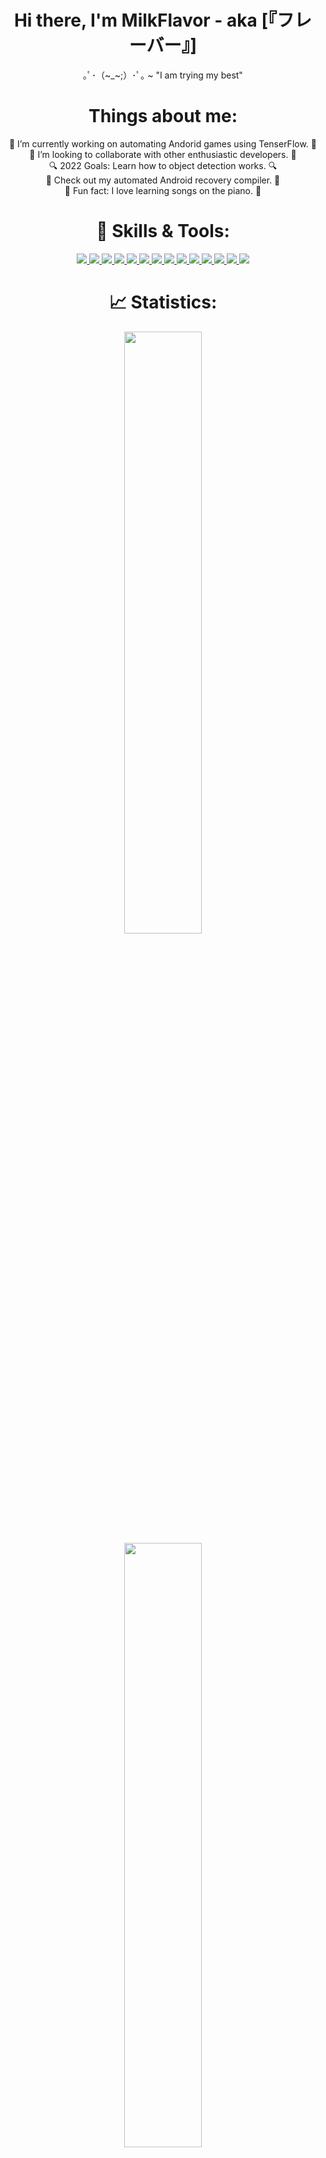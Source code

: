 <h1 align=center>Hi there, I'm MilkFlavor - aka [『フレーバー』] </h1>

<p align="center"> ｡ﾟ･（~_~;）･ﾟ｡ ~ "I am trying my best" </p>

<h1 align="center"> Things about me: </h1>
  <p align="center">
     🧠 I’m currently working on automating Andorid games using TenserFlow. 🧠
    <br>
     👯 I’m looking to collaborate with other enthusiastic developers. 👯
    <br>
     🔍 2022 Goals: Learn how to object detection works. 🔍
    <br>
     🔭 Check out my automated Android recovery compiler. 🔭
    <br>
    🎹 Fun fact: I love learning songs on the piano. 🎹
  </p>

<h1 align="center"> 🔧 Skills & Tools: </h1>
<p align="center">
  
  <a href="https://html.com/">
    <img src="https://img.shields.io/badge/HTML-E34F26?style=for-the-badge&logo=HTML5&logoColor=white">
  </a>
  <a href="https://www.javascript.com/">
    <img src="https://img.shields.io/badge/JavaScript-323330?style=for-the-badge&logo=javascript&logoColor=F7DF1E">
  </a> 
  <a href="https://reactjs.org/">
    <img src="https://img.shields.io/badge/react-61DAFB?&style=for-the-badge&logo=react&logoColor=121212">
  </a> 
  <a href="https://nodejs.org/en/">
    <img src="https://img.shields.io/badge/NODE.JS-339933?style=for-the-badge&logo=Node.js&logoColor=white">
  </a>
  <a href="https://git-scm.com/">
    <img src="https://img.shields.io/badge/git-F05032?&style=for-the-badge&logo=git&logoColor=white">
  </a>
  <a href="https://www.typescriptlang.org/">
    <img src="https://img.shields.io/badge/typescript-3178C6?&style=for-the-badge&logo=typescript&logoColor=white">
  </a>
  <a href="https://www.rust-lang.org/">
    <img src="https://img.shields.io/badge/rust-000000?&style=for-the-badge&logo=rust&logoColor=white">
  </a>
  <a href="https://www.w3schools.com/css/">
    <img src="https://img.shields.io/badge/CSS-1572B6?style=for-the-badge&logo=CSS3&logoColor=white">
  </a>
  <a href="https://www.cplusplus.com/doc/tutorial/">
    <img src="https://img.shields.io/badge/C%2B%2B-00599C?style=for-the-badge&logo=C%2B%2B&logoColor=white">
  </a>
  <a href="https://en.wikipedia.org/wiki/The_C_Programming_Language">
    <img src="https://img.shields.io/badge/C-00599C?style=for-the-badge&logo=C&logoColor=white">
  </a>
  <a href="https://www.linux.org">
    <img src="https://img.shields.io/badge/Linux-000000?&style=for-the-badge&logo=Linux&logoColor=white">
  </a>
  <a href="https://www.tenserflow.org">
    <img src="https://img.shields.io/badge/TensorFlow-%23FF6F00.svg?style=for-the-badge&logo=TensorFlow&logoColor=white">
  </a>
  <a href="https://github.com/MilkFlavor/MilkFlavor/">
    <img src="https://img.shields.io/badge/Python-00599C?style=for-the-badge&logo=Python&logoColor=white">
  </a>
  <a href="https://www.github.com">
    <img src="https://img.shields.io/badge/Git-000000?style=for-the-badge&logo=Github&logoColor=white">
  </a>

<h1 align="center"> 📈 Statistics: </h1>
<p align="center">
  <a href="https://MilkFlavor.dev/">
  <img width="49.7%" src="https://github-readme-stats.vercel.app/api?username=MilkFlavor&show_icons=true&title_color=ffffff&text_color=ffffff&icon_color=ffffff&bg_color=559bde"/>
  <img width="49.8%" src="https://github-readme-streak-stats.herokuapp.com/?user=MilkFlavor&background=559bde&hide_border=true&ring=ffffff&sideNums=ffffff&currStreakLabel=ffffff&sideLabels=ffffff&dates=ffffff&stroke=7dace3&currStreakNum=ffffff" />
  </a>
</p>

<h1 align="center"> :bar_chart: Monthly coding time: </h1>

<!--START_SECTION:waka-->
```text
TypeScript 68 hrs 47 mins   🟩🟩🟩🟩🟩🟩🟩🟩🟩🟩🟩🟩🟩🟩🟩🟩🟩🟩🟨⬜⬜⬜⬜⬜⬜   75.25 % 
C++        12 hrs 19 mins   🟩🟩🟩🟩🟩🟩🟩🟨⬜⬜⬜⬜⬜⬜⬜⬜⬜⬜⬜⬜⬜⬜⬜⬜⬜   13.47 % 
C          03 hrs 42 mins   🟩🟨⬜⬜⬜⬜⬜⬜⬜⬜⬜⬜⬜⬜⬜⬜⬜⬜⬜⬜⬜⬜⬜⬜⬜   04.04 % 
JavaScript 04 hrs 23 mins   🟩🟩🟨⬜⬜⬜⬜⬜⬜⬜⬜⬜⬜⬜⬜⬜⬜⬜⬜⬜⬜⬜⬜⬜⬜   05.79 % 
Python     02 hrs 13 mins   🟩🟨⬜⬜⬜⬜⬜⬜⬜⬜⬜⬜⬜⬜⬜⬜⬜⬜⬜⬜⬜⬜⬜⬜⬜   04.33 % 
```
<!--END_SECTION:waka-->

---
<details>
<summary>Contact Me</summary>
<!-- Contacts starts -->
<a href="https://discord.gg/zsyzKHXHXh">
    <img src="https://img.shields.io/badge/Discord-7289DA?style=for-the-badge&logo=Discord&logoColor=white">
  </a>
  <a href="https://www.reddit.com/user/brahitsnickgurr">
    <img src="https://img.shields.io/badge/Reddit-ff6500?style=for-the-badge&logo=Reddit&logoColor=white">
  </a>
  <a href="https://www.youtube.com/channel/UC43cw3IXfulH6NSIYmGF5nw">
    <img src="https://img.shields.io/badge/Shibai-c4302b?style=for-the-badge&logo=Youtube&logoColor=white">
 </a>
<!-- Contacts end here -->
</details>
